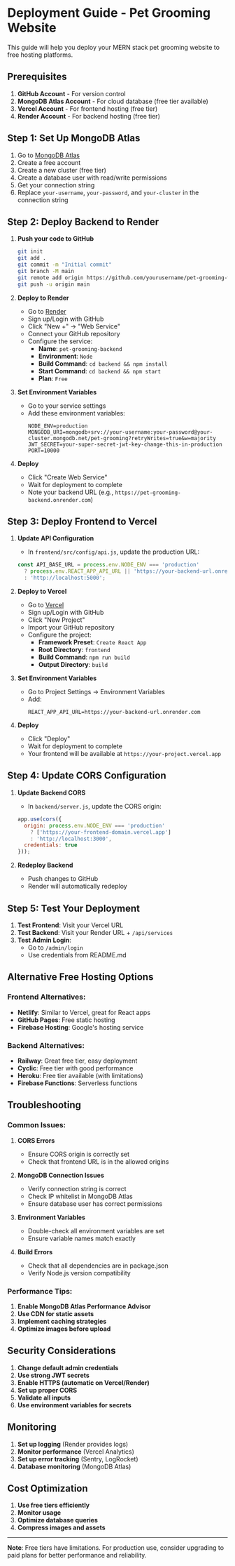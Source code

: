 # Deployment Guide - Pet Grooming Website

This guide will help you deploy your MERN stack pet grooming website to free hosting platforms.

## Prerequisites

1. **GitHub Account** - For version control
2. **MongoDB Atlas Account** - For cloud database (free tier available)
3. **Vercel Account** - For frontend hosting (free tier)
4. **Render Account** - For backend hosting (free tier)

## Step 1: Set Up MongoDB Atlas

1. Go to [MongoDB Atlas](https://www.mongodb.com/atlas)
2. Create a free account
3. Create a new cluster (free tier)
4. Create a database user with read/write permissions
5. Get your connection string
6. Replace `your-username`, `your-password`, and `your-cluster` in the connection string

## Step 2: Deploy Backend to Render

1. **Push your code to GitHub**
   ```bash
   git init
   git add .
   git commit -m "Initial commit"
   git branch -M main
   git remote add origin https://github.com/yourusername/pet-grooming-website.git
   git push -u origin main
   ```

2. **Deploy to Render**
   - Go to [Render](https://render.com)
   - Sign up/Login with GitHub
   - Click "New +" → "Web Service"
   - Connect your GitHub repository
   - Configure the service:
     - **Name**: `pet-grooming-backend`
     - **Environment**: `Node`
     - **Build Command**: `cd backend && npm install`
     - **Start Command**: `cd backend && npm start`
     - **Plan**: `Free`

3. **Set Environment Variables**
   - Go to your service settings
   - Add these environment variables:
     ```
     NODE_ENV=production
     MONGODB_URI=mongodb+srv://your-username:your-password@your-cluster.mongodb.net/pet-grooming?retryWrites=true&w=majority
     JWT_SECRET=your-super-secret-jwt-key-change-this-in-production
     PORT=10000
     ```

4. **Deploy**
   - Click "Create Web Service"
   - Wait for deployment to complete
   - Note your backend URL (e.g., `https://pet-grooming-backend.onrender.com`)

## Step 3: Deploy Frontend to Vercel

1. **Update API Configuration**
   - In `frontend/src/config/api.js`, update the production URL:
   ```javascript
   const API_BASE_URL = process.env.NODE_ENV === 'production' 
     ? process.env.REACT_APP_API_URL || 'https://your-backend-url.onrender.com'
     : 'http://localhost:5000';
   ```

2. **Deploy to Vercel**
   - Go to [Vercel](https://vercel.com)
   - Sign up/Login with GitHub
   - Click "New Project"
   - Import your GitHub repository
   - Configure the project:
     - **Framework Preset**: `Create React App`
     - **Root Directory**: `frontend`
     - **Build Command**: `npm run build`
     - **Output Directory**: `build`

3. **Set Environment Variables**
   - Go to Project Settings → Environment Variables
   - Add:
     ```
     REACT_APP_API_URL=https://your-backend-url.onrender.com
     ```

4. **Deploy**
   - Click "Deploy"
   - Wait for deployment to complete
   - Your frontend will be available at `https://your-project.vercel.app`

## Step 4: Update CORS Configuration

1. **Update Backend CORS**
   - In `backend/server.js`, update the CORS origin:
   ```javascript
   app.use(cors({
     origin: process.env.NODE_ENV === 'production' 
       ? ['https://your-frontend-domain.vercel.app']
       : 'http://localhost:3000',
     credentials: true
   }));
   ```

2. **Redeploy Backend**
   - Push changes to GitHub
   - Render will automatically redeploy

## Step 5: Test Your Deployment

1. **Test Frontend**: Visit your Vercel URL
2. **Test Backend**: Visit your Render URL + `/api/services`
3. **Test Admin Login**: 
   - Go to `/admin/login`
   - Use credentials from README.md

## Alternative Free Hosting Options

### Frontend Alternatives:
- **Netlify**: Similar to Vercel, great for React apps
- **GitHub Pages**: Free static hosting
- **Firebase Hosting**: Google's hosting service

### Backend Alternatives:
- **Railway**: Great free tier, easy deployment
- **Cyclic**: Free tier with good performance
- **Heroku**: Free tier available (with limitations)
- **Firebase Functions**: Serverless functions

## Troubleshooting

### Common Issues:

1. **CORS Errors**
   - Ensure CORS origin is correctly set
   - Check that frontend URL is in the allowed origins

2. **MongoDB Connection Issues**
   - Verify connection string is correct
   - Check IP whitelist in MongoDB Atlas
   - Ensure database user has correct permissions

3. **Environment Variables**
   - Double-check all environment variables are set
   - Ensure variable names match exactly

4. **Build Errors**
   - Check that all dependencies are in package.json
   - Verify Node.js version compatibility

### Performance Tips:

1. **Enable MongoDB Atlas Performance Advisor**
2. **Use CDN for static assets**
3. **Implement caching strategies**
4. **Optimize images before upload**

## Security Considerations

1. **Change default admin credentials**
2. **Use strong JWT secrets**
3. **Enable HTTPS (automatic on Vercel/Render)**
4. **Set up proper CORS**
5. **Validate all inputs**
6. **Use environment variables for secrets**

## Monitoring

1. **Set up logging** (Render provides logs)
2. **Monitor performance** (Vercel Analytics)
3. **Set up error tracking** (Sentry, LogRocket)
4. **Database monitoring** (MongoDB Atlas)

## Cost Optimization

1. **Use free tiers efficiently**
2. **Monitor usage**
3. **Optimize database queries**
4. **Compress images and assets**

---

**Note**: Free tiers have limitations. For production use, consider upgrading to paid plans for better performance and reliability.
